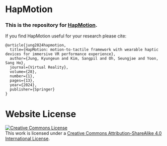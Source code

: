 # HapMotion

### This is the repository for [HapMotion]().

If you find HapMotion useful for your research please cite:
```
@article{jung2024hapmotion,
  title={HapMotion: motion-to-tactile framework with wearable haptic devices for immersive VR performance experience},
  author={Jung, Kyungeun and Kim, Sangpil and Oh, Seungjae and Yoon, Sang Ho},
  journal={Virtual Reality},
  volume={28},
  number={1},
  pages={13},
  year={2024},
  publisher={Springer}
}
```

# Website License
<a rel="license" href="http://creativecommons.org/licenses/by-sa/4.0/"><img alt="Creative Commons License" style="border-width:0" src="https://i.creativecommons.org/l/by-sa/4.0/88x31.png" /></a><br />This work is licensed under a <a rel="license" href="http://creativecommons.org/licenses/by-sa/4.0/">Creative Commons Attribution-ShareAlike 4.0 International License</a>.
